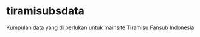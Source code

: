 tiramisubsdata
==============

Kumpulan data yang di perlukan untuk mainsite Tiramisu Fansub Indonesia
